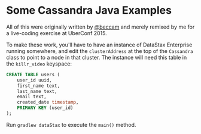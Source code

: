# Some Cassandra Java Examples

All of this were originally written by [@beccam](https://github.com/beccam) and merely remixed by me for a live-coding exercise at UberConf 2015.

To make these work, you'll have to have an instance of DataStax Enterprise running somewhere, and edit the `clusterAddress` at the top of the `Cassandra` class to point to a node in that cluster. The instance will need this table in the `killr_video` keyspace:

~~~sql
CREATE TABLE users (
    user_id uuid,
    first_name text,
    last_name text,
    email text,
    created_date timestamp,
    PRIMARY KEY (user_id)
);
~~~

Run `gradlew dataStax` to execute the `main()` method.

